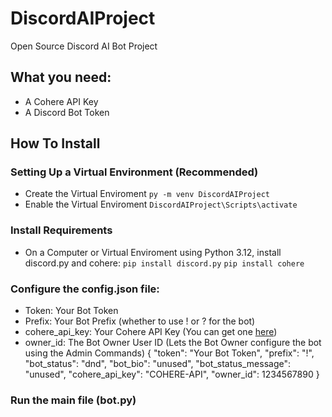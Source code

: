 # DiscordAIProject
Open Source Discord AI Bot Project 

## What you need:
- A Cohere API Key
- A Discord Bot Token

## How To Install
### Setting Up a Virtual Environment (Recommended)
- Create the Virtual Enviroment
`py -m venv DiscordAIProject`
- Enable the Virtual Enviroment
`DiscordAIProject\Scripts\activate`

### Install Requirements
- On a Computer or Virtual Enviroment using Python 3.12, install discord.py and cohere:
  ```pip install discord.py```
  ```pip install cohere```
### Configure the config.json file:
- Token: Your Bot Token
- Prefix: Your Bot Prefix (whether to use ! or ? for the bot)
- cohere_api_key: Your Cohere API Key (You can get one [here](https://dashboard.cohere.com/api-keys))
- owner_id: The Bot Owner User ID (Lets the Bot Owner configure the bot using the Admin Commands)
{
  "token": "Your Bot Token",
  "prefix": "!",
  "bot_status": "dnd",
  "bot_bio": "unused",
  "bot_status_message": "unused",
  "cohere_api_key": "COHERE-API",
  "owner_id": 1234567890
}

### Run the main file (bot.py)
